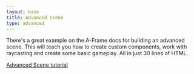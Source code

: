 ```yaml
---
layout: base
title: Advanced Scene
type: advanced
---
```


There's a great example on the A-Frame docs for building an advanced scene. This will teach you how to create custom components, work with raycasting and create some basic gameplay. All in just 30 lines of HTML.

[Advanced Scene tutorial](https://aframe.io/docs/0.2.0/guide/building-an-advanced-scene.html)
